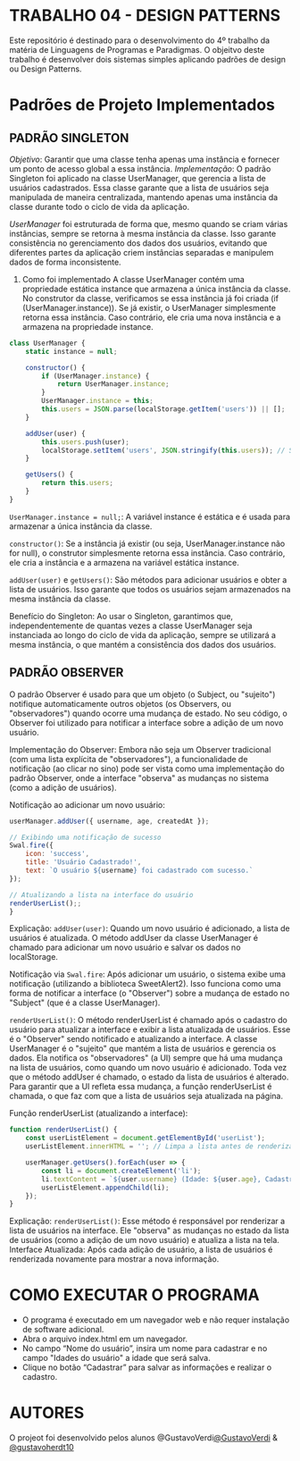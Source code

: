 # TRABALHO 04 - DESIGN PATTERNS

Este repositório é destinado para o desenvolvimento do 4º trabalho da matéria de Linguagens de Programas e Paradigmas.
O objeitvo deste trabalho é desenvolver dois sistemas simples aplicando padrões de design ou Design Patterns.
# Padrões de Projeto Implementados
## PADRÃO SINGLETON

*Objetivo*: Garantir que uma classe tenha apenas uma instância e fornecer um ponto de acesso global a essa instância.
*Implementação*: O padrão Singleton foi aplicado na classe UserManager, que gerencia a lista de usuários cadastrados. Essa classe garante que a lista de usuários seja manipulada de maneira centralizada, mantendo apenas uma instância da classe durante todo o ciclo de vida da aplicação.

*UserManager* foi estruturada de forma que, mesmo quando se criam várias instâncias, sempre se retorna à mesma instância da classe. Isso garante consistência no gerenciamento dos dados dos usuários, evitando que diferentes partes da aplicação criem instâncias separadas e manipulem dados de forma inconsistente.

1. Como foi implementado
A classe UserManager contém uma propriedade estática instance que armazena a única instância da classe. No construtor da classe, verificamos se essa instância já foi criada (if (UserManager.instance)). Se já existir, o UserManager simplesmente retorna essa instância. Caso contrário, ele cria uma nova instância e a armazena na propriedade instance.
```JavaScript
class UserManager {
    static instance = null; 

    constructor() {
        if (UserManager.instance) {
            return UserManager.instance; 
        }
        UserManager.instance = this; 
        this.users = JSON.parse(localStorage.getItem('users')) || [];
    }

    addUser(user) {
        this.users.push(user);
        localStorage.setItem('users', JSON.stringify(this.users)); // Salva os usuários no localStorage.
    }

    getUsers() {
        return this.users; 
    }
}
```

```UserManager.instance = null;```: A variável instance é estática e é usada para armazenar a única instância da classe.

```constructor()```: Se a instância já existir (ou seja, UserManager.instance não for null), o construtor simplesmente retorna essa instância. Caso contrário, ele cria a instância e a armazena na variável estática instance.

```addUser(user)``` e ```getUsers()```: São métodos para adicionar usuários e obter a lista de usuários. Isso garante que todos os usuários sejam armazenados na mesma instância da classe.

Benefício do Singleton: Ao usar o Singleton, garantimos que, independentemente de quantas vezes a classe UserManager seja instanciada ao longo do ciclo de vida da aplicação, sempre se utilizará a mesma instância, o que mantém a consistência dos dados dos usuários.

## PADRÃO OBSERVER 

O padrão Observer é usado para que um objeto (o Subject, ou "sujeito") notifique automaticamente outros objetos (os Observers, ou "observadores") quando ocorre uma mudança de estado. No seu código, o Observer foi utilizado para notificar a interface sobre a adição de um novo usuário.

Implementação do Observer:
Embora não seja um Observer tradicional (com uma lista explícita de "observadores"), a funcionalidade de notificação (ao clicar no sino) pode ser vista como uma implementação do padrão Observer, onde a interface "observa" as mudanças no sistema (como a adição de usuários).

Notificação ao adicionar um novo usuário:
```JavaScript
userManager.addUser({ username, age, createdAt });

// Exibindo uma notificação de sucesso
Swal.fire({
    icon: 'success',
    title: 'Usuário Cadastrado!',
    text: `O usuário ${username} foi cadastrado com sucesso.`
});

// Atualizando a lista na interface do usuário
renderUserList();;
}
```
Explicação:
```addUser(user)```: Quando um novo usuário é adicionado, a lista de usuários é atualizada. O método addUser da classe UserManager é chamado para adicionar um novo usuário e salvar os dados no localStorage.

Notificação via ```Swal.fire```: Após adicionar um usuário, o sistema exibe uma notificação (utilizando a biblioteca SweetAlert2). Isso funciona como uma forma de notificar a interface (o "Observer") sobre a mudança de estado no "Subject" (que é a classe UserManager).

```renderUserList()```: O método renderUserList é chamado após o cadastro do usuário para atualizar a interface e exibir a lista atualizada de usuários. Esse é o "Observer" sendo notificado e atualizando a interface.
A classe UserManager é o "sujeito" que mantém a lista de usuários e gerencia os dados. Ela notifica os "observadores" (a UI) sempre que há uma mudança na lista de usuários, como quando um novo usuário é adicionado. Toda vez que o método addUser é chamado, o estado da lista de usuários é alterado. Para garantir que a UI refleta essa mudança, a função renderUserList é chamada, o que faz com que a lista de usuários seja atualizada na página.

Função renderUserList (atualizando a interface):
```JavaScript
function renderUserList() {
    const userListElement = document.getElementById('userList');
    userListElement.innerHTML = ''; // Limpa a lista antes de renderizar novamente

    userManager.getUsers().forEach(user => {
        const li = document.createElement('li');
        li.textContent = `${user.username} (Idade: ${user.age}, Cadastrado em: ${user.createdAt})`;
        userListElement.appendChild(li);
    });
}
```
Explicação:
```renderUserList()```: Esse método é responsável por renderizar a lista de usuários na interface. Ele "observa" as mudanças no estado da lista de usuários (como a adição de um novo usuário) e atualiza a lista na tela.
Interface Atualizada: Após cada adição de usuário, a lista de usuários é renderizada novamente para mostrar a nova informação.


# COMO EXECUTAR O PROGRAMA

- O programa é executado em um navegador web e não requer instalação de software adicional.
- Abra o arquivo index.html em um navegador.
- No campo “Nome do usuário”, insira um nome para cadastrar e no campo "Idades do usuário" a idade que será salva.
- Clique no botão “Cadastrar” para salvar as informações e realizar o cadastro.

# AUTORES

O projeot foi desenvolvido pelos alunos @GustavoVerdi[@GustavoVerdi](https://github.com/GustavoVerdi/) & [@gustavoherdt10](https://github.com/gustavoherdt10/)
